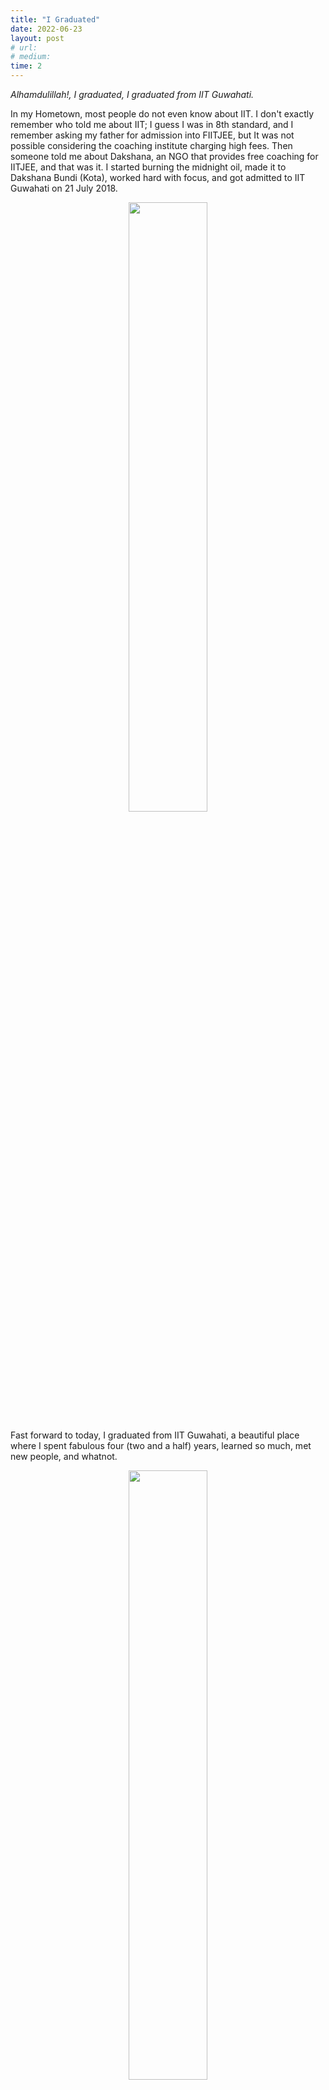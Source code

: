 ```yaml
---
title: "I Graduated"
date: 2022-06-23
layout: post
# url:
# medium: 
time: 2
---
```

_Alhamdulillah!, I graduated, I graduated from IIT Guwahati._


In my Hometown, most people do not even know about IIT. I don't exactly remember who told me about IIT;  I guess I was in 8th standard, and I remember asking my father for admission into FIITJEE, but It was not possible considering the coaching institute charging high fees. Then someone told me about Dakshana, an NGO that provides free coaching for IITJEE, and that was it. I started burning the midnight oil, made it to Dakshana Bundi (Kota), worked hard with focus, and got admitted to IIT Guwahati on 21 July 2018.
<p align ="center">
<img src="https://user-images.githubusercontent.com/45756011/175364482-70b71081-fd19-4148-b222-091d8680462e.jpeg" width="50%" height="50%">
 </p>

Fast forward to today, I graduated from IIT Guwahati, a beautiful place where I spent fabulous four (two and a half) years, learned so much, met new people, and whatnot.

<p align ="center">
<img src="https://user-images.githubusercontent.com/45756011/175364886-5455cec9-62a2-475e-bc6b-ec127a87f0cd.jpeg" width="50%" height="50%">
 </p>


You may say, "It is just a degree," but what makes this degree important is the sacrifices behind it. Sacrifices made by me, my mother, and my father and my people.
During my coaching period of 2 years at JNV Bundi, Rajasthan, I went home only once because I was not allowed. I used to talk to my parents once or twice weekly because we were not allowed to keep mobile phones. I sacrificed my health at the peak time of teenage and so much more but everything seems worth it.
When I left JNV Bundi, the world was different; everyone was using 4G, which seemed impossible two years back when I entered. I did not know about current affairs and basically anything outside the world. I was totally cut off from the outside world.

I remember my JEE advance not going as expected, but I was lucky that I got admitted to IITG.
Sometimes I think people don't give enough credit to luck. I believe being lucky is as important as being intelligent to achieve something. I was lucky. I got IIT Guwahati EEE in 2nd round, and I looked at the campus tour videos daily until I joined it.

<p align ="center">
<img src="https://user-images.githubusercontent.com/45756011/175365104-b3435e58-413c-4221-8884-72f474cbe3f9.jpeg" width="50%" height="50%">
 </p>

10 years back, I dreamed of getting into IIT, and I graduated this year. Alhamdulillah!

Yes, dreams come true!

<p align ="center">
<img src="https://user-images.githubusercontent.com/45756011/175374722-cbf11ec4-829e-417f-90d8-98b407a49910.jpg" width="100%" height="100%">
 </p>


signing off, 180108002.



